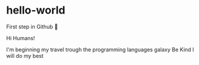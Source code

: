 # hello-world
First step in Github 👾

Hi Humans! 

I'm beginning my travel trough the programming languages galaxy
Be Kind 
I will do my best
